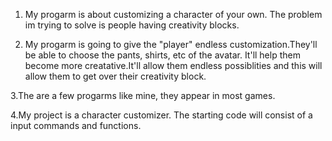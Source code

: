 1. My progarm is about customizing a character of  your own. The problem im trying to solve is people having creativity blocks. 

2. My progarm is going to give the "player" endless customization.They'll be able to choose the pants, shirts, etc of the avatar. It'll help them become more creatative.It'll allow them endless possiblities and this will allow them to get over their creativity block.

3.The are a few progarms like mine, they appear in most games.

4.My project is a character customizer. The starting code will consist of a input commands and functions.
